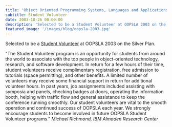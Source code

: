 ```yaml
---
title: 'Object Oriented Programming Systems, Languages and Applications (OOPSLA), Anaheim, CA, USA'
subtitle: Student Volunteer
date: 2003-10-26 00:00:00
description: 'Selected to be a Student Volunteer at OOPSLA 2003 on the Silver Plan'
featured_image: '/images/blog/oopsla-2003.jpg'
---
```


Selected to be a [Student Volunteer](http://www.oopsla.org/oopsla2003/files/stu.html) at OOPSLA 2003 on the Silver Plan.

"The Student Volunteer program is an opportunity for students from around the world to associate with the top people in object-oriented technology, research, and software development. In return for a few hours of their time, student volunteers receive complimentary registration, free admission to tutorials (space permitting), and other benefits. A limited number of volunteers may receive some financial support in return for additional volunteer hours. In past years, job assignments included assisting with symposia and panels, checking badges at doors, operating the information booth, helping with traffic flow and general assistance to keep the conference running smoothly. Our student volunteers are vital to the smooth operation and continued success of OOPSLA each year. We strongly encourage students to become involved in future OOPSLA Student Volunteer programs." *Michael Richmond, IBM Almaden Research Center*
